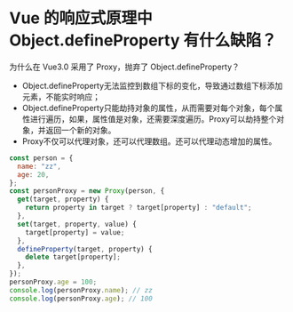 # Vue 的响应式原理中 Object.defineProperty 有什么缺陷？



为什么在 Vue3.0 采用了 Proxy，抛弃了 Object.defineProperty？

- Object.defineProperty无法监控到数组下标的变化，导致通过数组下标添加元素，不能实时响应；
- Object.defineProperty只能劫持对象的属性，从而需要对每个对象，每个属性进行遍历，如果，属性值是对象，还需要深度遍历。Proxy可以劫持整个对象，并返回一个新的对象。
- Proxy不仅可以代理对象，还可以代理数组。还可以代理动态增加的属性。

```javascript
const person = {
  name: "zz",
  age: 20,
};
const personProxy = new Proxy(person, {
  get(target, property) {
    return property in target ? target[property] : "default";
  },
  set(target, property, value) {
    target[property] = value;
  },
  defineProperty(target, property) {
    delete target[property];
  },
});
personProxy.age = 100;
console.log(personProxy.name); // zz
console.log(personProxy.age); // 100
```